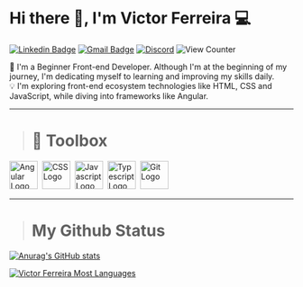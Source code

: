 # Hi there 👋, I'm Victor Ferreira 💻

[![Linkedin Badge](https://img.shields.io/badge/-Victor%20Ferreira-blue?style=flat-square&logo=Linkedin&logoColor=white)](https://www.linkedin.com/in/victor-ferreira-de-sousa-557502173/)
[![Gmail Badge](https://img.shields.io/badge/-Email-c14438?style=flat-square&logo=Gmail&logoColor=white)](mailto:victorv9sousa@gmail.com)
[![Discord](https://img.shields.io/badge/-vittutu-7289da?style=flat-square&logo=Discord&logoColor=white)](https://discord.com)
![View Counter](https://komarev.com/ghpvc/?username=Vector-F19&style=flat-square)


🚀 I'm a Beginner Front-end Developer. Although I'm at the beginning of my journey, I'm dedicating myself to learning and improving my skills daily.    
💡 I'm exploring front-end ecosystem technologies like HTML, CSS and JavaScript, while diving into frameworks like Angular.

--------


># 🧰 Toolbox

<img src="https://cdn.worldvectorlogo.com/logos/angular-icon-1.svg" alt="Angular Logo" width="50" height="50"/>&nbsp;
<img src="https://cdn.worldvectorlogo.com/logos/css-3.svg" alt="CSS Logo" width="50" height="50"/>&nbsp;
<img src="https://cdn.worldvectorlogo.com/logos/logo-javascript.svg" alt="Javascript Logo" width="50" height="50"/>&nbsp;
<img src="https://cdn.worldvectorlogo.com/logos/typescript.svg" alt="Typescript Logo" width="50" height="50"/>&nbsp;
<img src="https://cdn.worldvectorlogo.com/logos/git-icon.svg" alt="Git Logo" width="50" height="50"/>&nbsp;

--------


># My Github Status

[![Anurag's GitHub stats](https://github-readme-stats.vercel.app/api?username=Vector-F19&theme=dracula)](https://github.com/anuraghazra/github-readme-stats)

[![Victor Ferreira  Most Languages](https://github-readme-stats.vercel.app/api/top-langs/?username=Vector-F19&layout=compact&theme=dracula)](https://github.com/anuraghazra/github-readme-stats)
